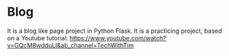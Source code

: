 # Blog
It is a blog like page project in Python Flask. 
It is a practicing project, based on a Youtube tutorial: 
https://www.youtube.com/watch?v=GQcM8wdduLI&ab_channel=TechWithTim


